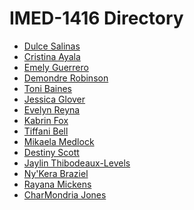 <html>
  
<body>
  
 <h1>IMED-1416 Directory</h1>
 
 <ul>
  
<li><a href="https://Dulce1226.github.io"/>Dulce Salinas</a>
<li><a href="https://CristinaCAD.github.io"/>Cristina Ayala</a> 
<li><a href="https://ereyna2020.github.io"/>Emely Guerrero</a>  
<li><a href="https://DemondreR.github.io"/>Demondre Robinson</a>  
<li><a href="https://Tonibaines.github.io"/>Toni Baines</a>
<li><a href="https://jessicaglover.github.io"/>Jessica Glover</a>
<li><a href="https://jessicaglover.github.io"/>Evelyn Reyna</a>
<li><a href="https://kabrin16.github.io"/>Kabrin Fox</a>
<li><a href="https://tiffanibell01.github.io"/>Tiffani Bell</a>
<li><a href="https://MikaelaM1.github.io"/>Mikaela Medlock</a>
<li><a href="https://destiny-scott.github.io"/>Destiny Scott</a>
<li><a href="https://Thibodeauxnba.github.io"/>Jaylin Thibodeaux-Levels</a>
<li><a href="https://Nykera.github.io"/>Ny'Kera Braziel</a>
<li><a href="https://rayana.github.io"/>Rayana Mickens</a>
<li><a href="https://shaderiaaa.github.io"/>CharMondria Jones</a>    
